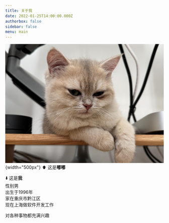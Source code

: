 ```yaml
---
title: 关于我
date: 2022-01-25T14:00:00.000Z
authorbox: false
sidebar: false
menu: main
---
```


![嘟嘟](/images/IMG_1059.jpg "嘟嘟")
{width="500px"}
⬆️ 这是**嘟嘟**

⬇️ 这是**我**   
性别男  
出生于1996年  
家在重庆市黔江区  
现在上海做软件开发工作

对各种事物都充满兴趣
